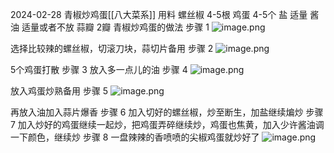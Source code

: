 2024-02-28
青椒炒鸡蛋[[八大菜系]]
用料
螺丝椒 4-5根
鸡蛋 4-5个
盐 适量
酱油 适量或者不放
蒜瓣 2瓣
青椒炒鸡蛋的做法
步骤 1
![image.png](https://yahgr-1324491178.cos.ap-chengdu.myqcloud.com/202402290735359.png)

选择比较辣的螺丝椒，切滚刀块，蒜切片备用
步骤 2
![image.png](https://yahgr-1324491178.cos.ap-chengdu.myqcloud.com/202402290737464.png)

5个鸡蛋打散
步骤 3
放入多一点儿的油
步骤 4
![image.png](https://yahgr-1324491178.cos.ap-chengdu.myqcloud.com/202402290739056.png)

放入鸡蛋炒熟备用
步骤 5
![image.png](https://yahgr-1324491178.cos.ap-chengdu.myqcloud.com/202402290739521.png)

再放入油加入蒜片爆香
步骤 6
加入切好的螺丝椒，炒至断生，加盐继续煸炒
步骤 7
加入炒好的鸡蛋继续一起炒，把鸡蛋弄碎继续炒，鸡蛋也焦黄，加入少许酱油调一下颜色，继续炒
步骤 8
一盘辣辣的香喷喷的尖椒鸡蛋就炒好了
![image.png](https://yahgr-1324491178.cos.ap-chengdu.myqcloud.com/202402290740752.png)
